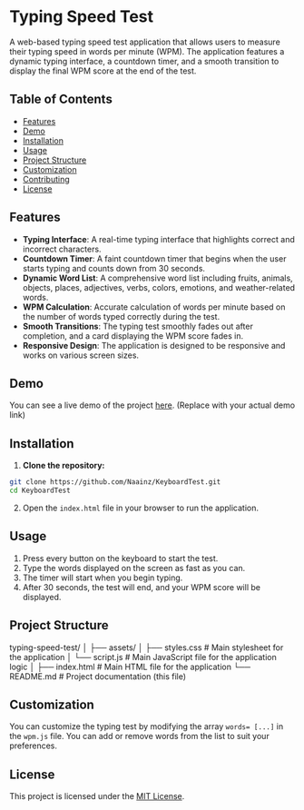 # Typing Speed Test

A web-based typing speed test application that allows users to measure their typing speed in words per minute (WPM). The application features a dynamic typing interface, a countdown timer, and a smooth transition to display the final WPM score at the end of the test.

## Table of Contents

- [Features](#features)
- [Demo](#demo)
- [Installation](#installation)
- [Usage](#usage)
- [Project Structure](#project-structure)
- [Customization](#customization)
- [Contributing](#contributing)
- [License](#license)

## Features

- **Typing Interface**: A real-time typing interface that highlights correct and incorrect characters.
- **Countdown Timer**: A faint countdown timer that begins when the user starts typing and counts down from 30 seconds.
- **Dynamic Word List**: A comprehensive word list including fruits, animals, objects, places, adjectives, verbs, colors, emotions, and weather-related words.
- **WPM Calculation**: Accurate calculation of words per minute based on the number of words typed correctly during the test.
- **Smooth Transitions**: The typing test smoothly fades out after completion, and a card displaying the WPM score fades in.
- **Responsive Design**: The application is designed to be responsive and works on various screen sizes.

## Demo

You can see a live demo of the project [here](#). (Replace with your actual demo link)

## Installation

1. **Clone the repository:**

```bash
git clone https://github.com/Naainz/KeyboardTest.git
cd KeyboardTest
```

2. Open the `index.html` file in your browser to run the application.

## Usage

1. Press every button on the keyboard to start the test.
2. Type the words displayed on the screen as fast as you can.
3. The timer will start when you begin typing.
4. After 30 seconds, the test will end, and your WPM score will be displayed.

## Project Structure

typing-speed-test/
│
├── assets/
│   ├── styles.css         # Main stylesheet for the application
│   └── script.js          # Main JavaScript file for the application logic
│
├── index.html             # Main HTML file for the application
└── README.md              # Project documentation (this file)

## Customization

You can customize the typing test by modifying the array `words= [...]` in the `wpm.js` file. You can add or remove words from the list to suit your preferences.

## License

This project is licensed under the [MIT License](LICENSE).